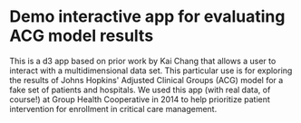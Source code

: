 # Demo interactive app for evaluating ACG model results

This is a d3 app based on prior work by Kai Chang that allows a user to interact with a multidimensional data set. This particular use is for exploring the results of Johns Hopkins' Adjusted Clinical Groups (ACG) model for a fake set of patients and hospitals. We used this app (with real data, of course!) at Group Health Cooperative in 2014 to help prioritize patient intervention for enrollment in critical care management. 
